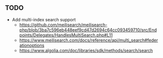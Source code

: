 ## TODO
- Add multi-index search support
    - https://github.com/meilisearch/meilisearch-php/blob/3ba7c596eb448eef9cd47d2694c64cc093459710/src/Endpoints/Delegates/HandlesMultiSearch.php#L11
    - https://www.meilisearch.com/docs/reference/api/multi_search#federationoptions
    - https://www.algolia.com/doc/libraries/sdk/methods/search/search
